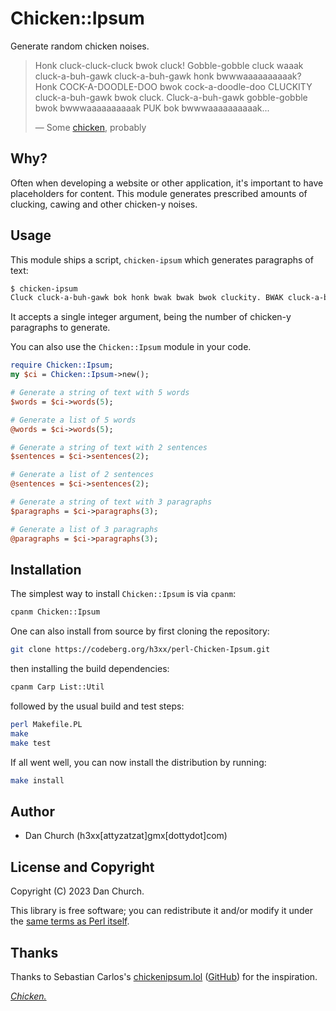 # Chicken::Ipsum

Generate random chicken noises.

> Honk cluck-cluck-cluck bwok cluck! Gobble-gobble cluck waaak cluck-a-buh-gawk
> cluck-a-buh-gawk honk bwwwaaaaaaaaaak? Honk COCK-A-DOODLE-DOO bwok
> cock-a-doodle-doo CLUCKITY cluck-a-buh-gawk bwok cluck. Cluck-a-buh-gawk
> gobble-gobble bwok bwwwaaaaaaaaaak PUK bok bwwwaaaaaaaaaak...
>
> &mdash; Some [chicken][chicken-chicken-chicken], probably

## Why?

Often when developing a website or other application, it's important to have
placeholders for content. This module generates prescribed amounts of clucking,
cawing and other chicken-y noises.

## Usage

This module ships a script, `chicken-ipsum` which generates paragraphs of text:

```sh
$ chicken-ipsum
Cluck cluck-a-buh-gawk bok honk bwak bwak bwok cluckity. BWAK cluck-a-buh-gawk cock-a-doodle-doo puk gobble-gobble waaak gobble-gobble cock-a-doodle-doo. Cluck bwok honk cluck?
```

It accepts a single integer argument, being the number of chicken-y paragraphs to generate.

You can also use the `Chicken::Ipsum` module in your code.

```perl
require Chicken::Ipsum;
my $ci = Chicken::Ipsum->new();

# Generate a string of text with 5 words
$words = $ci->words(5);

# Generate a list of 5 words
@words = $ci->words(5);

# Generate a string of text with 2 sentences
$sentences = $ci->sentences(2);

# Generate a list of 2 sentences
@sentences = $ci->sentences(2);

# Generate a string of text with 3 paragraphs
$paragraphs = $ci->paragraphs(3);

# Generate a list of 3 paragraphs
@paragraphs = $ci->paragraphs(3);
```

## Installation

The simplest way to install `Chicken::Ipsum` is via `cpanm`:

```sh
cpanm Chicken::Ipsum
```

One can also install from source by first cloning the repository:

```sh
git clone https://codeberg.org/h3xx/perl-Chicken-Ipsum.git
```

then installing the build dependencies:

```sh
cpanm Carp List::Util
```

followed by the usual build and test steps:

```sh
perl Makefile.PL
make
make test
```

If all went well, you can now install the distribution by running:

```sh
make install
```

## Author

- Dan Church (h3xx[attyzatzat]gmx[dottydot]com)

## License and Copyright

Copyright (C) 2023 Dan Church.

This library is free software; you can redistribute it and/or modify it under
the [same terms as Perl itself](https://dev.perl.org/licenses/).

## Thanks

Thanks to Sebastian Carlos's [chickenipsum.lol](https://chickenipsum.lol/)
([GitHub](https://github.com/sebastiancarlos/chicken-ipsum)) for the inspiration.

*[Chicken.][chicken-chicken-chicken]*

[chicken-chicken-chicken]: https://isotropic.org/papers/chicken.pdf
